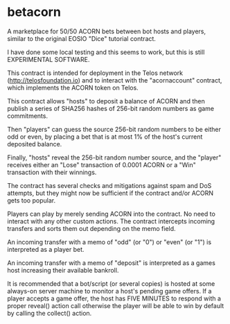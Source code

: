 # betacorn
A marketplace for 50/50 ACORN bets between bot hosts and players, similar to the original EOSIO "Dice" tutorial contract.

I have done some local testing and this seems to work, but this is still EXPERIMENTAL SOFTWARE.

This contract is intended for deployment in the Telos network (http://telosfoundation.io) and to interact with the "acornaccount" contract, which implements the ACORN token on Telos.

This contract allows "hosts" to deposit a balance of ACORN and then publish a series of SHA256 hashes of 256-bit random numbers as game commitments.

Then "players" can guess the source 256-bit random numbers to be either odd or even, by placing a bet that is at most 1% of the host's current deposited balance.

Finally, "hosts" reveal the 256-bit random number source, and the "player" receives either an "Lose" transaction of 0.0001 ACORN or a "Win" transaction with their winnings.

The contract has several checks and mitigations against spam and DoS attempts, but they might now be sufficient if the contract and/or ACORN gets too popular.

Players can play by merely sending ACORN into the contract. No need to interact with any other custom actions. The contract intercepts incoming transfers and sorts them out depending on the memo field.

An incoming transfer with a memo of "odd" (or "0") or "even" (or "1") is interpreted as a player bet.

An incoming transfer with a memo of "deposit" is interpreted as a games host increasing their available bankroll.

It is recommended that a bot/script (or several copies) is hosted at some always-on server machine to monitor a host's pending game offers. If a player accepts a game offer, the host has FIVE MINUTES to respond with a proper reveal() action call otherwise the player will be able to win by default by calling the collect() action.

